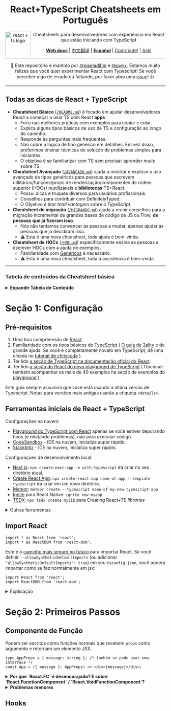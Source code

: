 <div align="center">
<h1>React+TypeScript Cheatsheets em Português</h1>

<a href="https://github.com/typescript-cheatsheets/react-typescript-cheatsheet/issues/81">
  <img
    height="80"
    width="80"
    alt="react + ts logo"
    src="https://user-images.githubusercontent.com/6764957/53868378-2b51fc80-3fb3-11e9-9cee-0277efe8a927.png"
    align="left"
  />
</a>

<p>Cheatsheets para desenvolvedores com experiência em React que estão iniciando com TypeScript</p>

[**Web docs**](https://react-typescript-cheatsheet.netlify.app/docs/basic/setup) |
[中文翻译](https://github.com/fi3ework/blog/tree/master/react-typescript-cheatsheet-cn) |
[**Español**](https://github.com/typescript-cheatsheets/react-typescript-cheatsheet-es) |
[Contribute!](https://github.com/typescript-cheatsheets/react-typescript-cheatsheet/blob/master/CONTRIBUTING.md) |
[Ask!](https://github.com/typescript-cheatsheets/react-typescript-cheatsheet/issues/new/choose)

</div>

---

<div align="center">

:wave: Este repositório é mantido por [@giseladifini](https://twitter.com/GiselaDifini) e [@swyx](https://twitter.com/swyx). Estamos muito felizes que você quer experimentar React com Typescript!
Se você perceber algo de errado ou faltando, por favor abra uma [issue](https://github.com/typescript-cheatsheets/react-pt/issues/new)! :+1:

</div>

---

## Todas as dicas de React + TypeScript

- **Cheatsheet Básico** ([`/README.md`](/README.md#basic-cheatsheet-table-of-contents)) é focado em ajudar desenvolvedores React a começar a usar TS com React **apps**
  - Foco nas melhores práticas com exemplos para copiar e colar.
  - Explica alguns tipos básicos de uso de TS e configuração ao longo do caminho.
  - Responde às perguntas mais frequentes.
  - Não cobre a lógica de tipo genérico em detalhes. Em vez disso, preferimos ensinar técnicas de solução de problemas simples para iniciantes.
  - O objetivo é se familiarizar com TS sem precisar aprender _muito_ sobre TS.
- **Cheatsheet Avançado** ([`/AVANÇADO.md`](https://react-typescript-cheatsheet.netlify.app/docs/advanced/intro)) ajuda a mostrar e explicar o uso avançado de tipos genéricos para pessoas que escrevem utilitários/funções/props de renderização/componentes de ordem superior (HOCs) reutilizáveis ​​e **bibliotecas** TS+React.
  - Possui dicas e truques diversos para usuários profissionais.
  - Conselhos para contribuir com DefinitelyTyped.
  - O Objetivo é tirar _total vantagem_ sobre o TypeScript.
- **Cheatsheet de migração** ([`/MIGRANDO.md`](https://react-typescript-cheatsheet.netlify.app/docs/migration/intro)) ajuda a reunir conselhos para a migração incremental de grandes bases de código de JS ou Flow, **de pessoas que já fizeram isso**.
  - Nós não tentamos convencer as pessoas a mudar, apenas ajudar as pessoas que já decidiram isso.
  - ⚠️ Esta é uma nova cheatsheet, toda ajuda é bem-vinda.
- **Cheatsheet de HOCs** ([`/HOC.md`](https://react-typescript-cheatsheet.netlify.app/docs/hoc/intro)) especificamente ensina as pessoas a escrever HOCs com a ajuda de exemplos.
  - Familiaridade com [Genéricos](https://www.typescriptlang.org/docs/handbook/generics.html) é necessário.
  - ⚠️ Esta é uma nova cheatsheet, toda a assistência é bem-vinda.

---

### Tabela de conteúdos da Cheatsheet básica

<details>

<summary><b>Expandir Tabela de Conteúdo</b></summary>

<!--START-SECTION:setup-toc-->

- [Seção 1: Configuração](#seção-1-configuração)
- [Pré-requisitos](#pré-requisitos)
- [Ferramentas iniciais de React + TypeScript](#ferramentas-iniciais-de-react--typeScript)
- [Importar React](#importar-react)
<!--END-SECTION:setup-toc-->
- [Seção 2: Primeiros Passos](#seção-2-primeiros-passos)
  - [Componente de Função](#componente-de-função)
  - [Hooks](#hooks)
  - [useState](#usestate)
  - [useReducer](#usereducer)
  - [useEffect](#useeffect)
  - [useRef](#useref)
  - [useImperativeHandle](#useimperativehandle)
  - [Hooks Customizados](#custom-hooks)
  - [Componentes de Classe](#class-components)
  - [Talvez você não precise do `defaultProps`](#you-may-not-need-defaultprops)
  - ["Tipando" `defaultProps`](#typing-defaultprops)
  - [Consumindo Props de um Componente com defaultProps](#consuming-props-of-a-component-with-defaultprops)
    - [Declaração do Problema](#problem-statement)
    - [Solução](#solution)
  - [Discussões e Conhecimentos Diversos](#misc-discussions-and-knowledge)
  - [Tipos ou Interfaces?](#types-or-interfaces)
  - [Exemplos básicos do tipo Prop](#basic-prop-types-examples)
  - [Exemplos úteis do tipo React Prop](#useful-react-prop-type-examples)
  - [getDerivedStateFromProps](#getDerivedStateFromProps)
  - [Formulários e Eventos](#forms-and-events)
  - [Context](#context)
  - [Exemplo Básico](#basic-example)
  - [Exemplo Extendido](#extended-example)
  - [forwardRef/createRef](#forwardrefcreateref)
  - [Portais](#portals)
  - [Limites de erros](#error-boundaries)
    - [Opção 1: Usando react-error-boundary](#option-1-using-react-error-boundary)
    - [Opção 2: Criando um componente "error boundary" personalizado](#options-2-writing-your-custom-error-boundary-component)
  - [Concurrent React/React Suspense](#concurrent-reactreact-suspense)
  <!--START-SECTION:types-toc-->
- [Manual de resolução de problemas: Tipos](#troubleshooting-handbook-types)
  - [Tipos de União e Tipos de Proteção](#union-types-and-type-guarding)
  - [Tipos Opcionais](#optional-types)
  - [Tipos de Enum](#enum-types)
  - [Tipos de Asserção](#type-assertion)
  - [Simulando Tipos Nominais](#simulating-nominal-types)
  - [Tipos de Interseção](#intersection-types)
  - [Tipos de União](#union-types)
  - [Sobrecarregando Tipos de Função](#overloading-function-types)
  - [Usando Tipos Inferidos](#using-inferred-types)
  - [Usando Tipos Parciais](#using-partial-types)
  - [Os Tipos de que preciso não foram exportados!](#the-types-i-need-werent-exported)
  - [Os Tipos de que preciso não existem!](#the-types-i-need-dont-exist)
    - [Exagerando com `any` em tudo](#slapping-any-on-everything)
    - [Autogerando tipos](#autogenerate-types)
    - [Tipando Hooks Exportados](#typing-exported-hooks)
    - [Tipando Componentes Exportados](#typing-exported-components)
    <!--END-SECTION:types-toc-->
- [Manual de resolução de problemas: Operadores](#troubleshooting-handbook-operators)
- [Manual de resolução de problemas: Utilitários](#troubleshooting-handbook-utilities)
- [Manual de resolução de problemas: tsconfig.json](#troubleshooting-handbook-tsconfigjson)
- [Manual de resolução de problemas: Erros en tipos oficiais](#troubleshooting-handbook-bugs-in-official-typings)
- [Bases de código de React + TypeScript recomendadas para aprender](#recommended-react--typescript-codebases-to-learn-from)
- [Ferramentas e integração em editores](#editor-tooling-and-integration)
- [Linting](#linting)
- [Outros recursos sobre React + TypeScript](#other-react--typescript-resources)
- [Discussões recomendadas sobre React + TypeScript](#recommended-react--typescript-talks)
- [Hora de realmente aprender TypeScript](#time-to-really-learn-typescript)
- [Aplicação de Exemplo](#example-app)
- [Minha pergunta não foi respondida aqui!](#my-question-isnt-answered-here)
  - [Contribuidores](#contributors)

</details>

<!--START-SECTION:setup-->

# Seção 1: Configuração

## Pré-requisitos

1. Uma boa compreensão de [React](https://reactjs.org).
2. Familiaridade com os tipos básicos de [TypeScript](https://www.typescriptlang.org/docs/handbook/basic-types.html) ( [O guia de 2ality](http://2ality.com/2018/04/type-notation-typescript.html) é de grande ajuda. Se você é completamente novato em TypeScript, dê uma olhada no [tutorial de chibicode](https://ts.chibicode.com/todo/) ).
3. Ter lido [a seção de TypeScript na documentação oficial do React](https://reactjs.org/docs/static-type-checking.html#typescript).
4. Ter lido [a seção do React do novo playground de TypeScript](http://www.typescriptlang.org/play/index.html?jsx=2&esModuleInterop=true&e=181#example/typescript-with-react) ( Opcional: também acompanhar os mais de 40 exemplos na seção de exemplos do [playground](http://www.typescriptlang.org/play/index.html) ).

Este guia sempre assumirá que você está usando a última versão de Typescript. Notas para versões mais antigas usarão a etiqueta `<details>`.

## Ferramentas iniciais de React + TypeScript

Configurações na nuvem:

- [Playground do TypeScript com React](https://www.typescriptlang.org/play?#code/JYWwDg9gTgLgBAKjgQwM5wEoFNkGN4BmUEIcA5FDvmQNwCwAUKJLHAN5wCuqWAyjMhhYANFx4BRAgSz44AXzhES5Snhi1GjLAA8W8XBAB2qeAGEInQ0KjjtycABsscALxwAFAEpXAPnaM4OANjeABtA0sYUR4Yc0iAXVcxPgEhdwAGT3oGAOTJaXx3L19-BkDAgBMIXE4QLCsAOhhgGCckgAMATQsgh2BcAGssCrgAEjYIqwVmutR27MC5LM0yuEoYTihDD1zAgB4K4AA3H13yvbAfbs5e-qGRiYspuBmsVD2Aekuz-YAjThgMCMcCMpj6gxcbGKLj8MTiVnck3gAGo4ABGTxyU6rcrlMF3OB1H5wT7-QFGbG4z6HE65ZYMOSMIA) apenas se você estiver depurando tipos (e relatando problemas), não para executar código.
- [CodeSandbox](http://ts.react.new) - IDE na nuvem, inicializa super rápido.
- [Stackblitz](https://stackblitz.com/edit/react-typescript-base) - IDE na nuvem, inicializa super rápido.

Configurações de desenvolvimento local:

- [Next.js](https://nextjs.org/docs/basic-features/typescript): `npx create-next-app -e with-typescript` irá criar no seu diretório atual.
- [Create React App](https://facebook.github.io/create-react-app/docs/adding-typescript): `npx create-react-app name-of-app --template typescript` irá criar em um novo diretório.
- [Meteor](https://guide.meteor.com/build-tool.html#typescript): `meteor create --typescript name-of-my-new-typescript-app`
- [Ignite](https://github.com/infinitered/ignite#use-ignite-andross-infinite-red-andross-boilerplate) para React Native: `ignite new myapp`
- [TSDX](https://tsdx.io/): `npx tsdx create mylib` para Creating React+TS _libraries_

<details>
<summary>
Outras ferramentas
</summary>

Ferramentas menos maduras mas que vale a pena conferir:

- [Vite](https://twitter.com/swyx/status/1282727239230996480?lang=en): `npm init vite-app my-react-project --template react-ts` (nota - ainda não está na versão v1.0, mas é muito rápida).
- [Snowpack](<https://www.snowpack.dev/#create-snowpack-app-(csa)>): `npx create-snowpack-app my-app --template app-template-react-typescript`
- [Docusaurus v2](https://v2.docusaurus.io/docs/installation) com [suporte a TypeScript](https://v2.docusaurus.io/docs/typescript-support)
- [Parcel](https://v2.parceljs.org/languages/typescript/)
- [JP Morgan's `modular`](https://github.com/jpmorganchase/modular): CRA + TS + Yarn Workspaces toolkit. `yarn create modular-react-app <project-name>`

Manual de configuração:

- [O guia de Basarat](https://github.com/basarat/typescript-react/tree/master/01%20bootstrap) para uma **configuração manual** de React + TypeScript + Webpack + Babel.
- Em particular, certifique-se de ter instalado `@types/react` e `@types/react-dom` .( [Leia mais sobre o projeto DefinitelyTyped caso você não esteja familiarizado](https://definitelytyped.org/) ).
- Existem também muitos _boilerplates_ de React + Typescript. Por favor consulte [nossa lista de outros recursos](https://react-typescript-cheatsheet.netlify.app/docs/basic/recommended/resources/).

</details>

## Import React

```tsx
import * as React from 'react';
import * as ReactDOM from 'react-dom';
```

Este é o [caminho mais seguro no futuro](https://www.reddit.com/r/reactjs/comments/iyehol/import_react_from_react_will_go_away_in_distant/) para importar React. Se você definir `--allowSyntheticDefaultImports` (ou adicionar` "allowSyntheticDefaultImports": true`) em seu `tsconfig.json`, você poderá importar como se faz normalmente em jsx:

```tsx
import React from 'react';
import ReactDOM from 'react-dom';
```

<details>

<summary>Explicação</summary>

Por que usar `allowSyntheticDefaultImports` ao invés de `esModuleInterop`? [Daniel Rosenwasser](https://twitter.com/drosenwasser/status/1003097042653073408) comentou que é melhor para webpack/parcel. Para consultar mais argumentos dessa discussão <https://github.com/wmonk/create-react-app-typescript/issues/214>

Você também deveria verificar [a nova documentação do TypeScript para descrições oficiais entre cada _flag_ do compilador](https://www.typescriptlang.org/tsconfig#allowSyntheticDefaultImports)!

</details>

<!--END-SECTION:setup-->

<!--START-SECTION:function-components-->

# Seção 2: Primeiros Passos

## Componente de Função

Podem ser escritos como funções normais que recebem `props` como argumento e retornam um elemento JSX.

```tsx
type AppProps = { message: string }; /* também se pode usar uma interface */
const App = ({ message }: AppProps) => <div>{message}</div>;
```

<details>

<summary><b>Por que `React.FC` é desencorajado? E sobre `React.FunctionComponent` / `React.VoidFunctionComponent`?</b></summary>

Você pode ver isso em muitas bases de código React + TypeScript:

```tsx
const App: React.FunctionComponent<{ message: string }> = ({ message }) => (
  <div>{message}</div>
);
```

No entanto, o consenso geral hoje é que o uso de `React.FunctionComponent` (ou a abreviação` React.FC`) é [desencorajado] (https://github.com/facebook/create-react-app/pull/8177). Isto é um ponto de vista, é claro, mas se você concorda e deseja remover `React.FC` da sua base de código, você pode usar [este jscodeshift codemod] (https://github.com/gndelia/codemod-replace-react- fc-typescript).

Algumas diferenças da versão de "função normal":

- `React.FunctionComponent` é explícito sobre o tipo de retorno, enquanto a versão normal da função é implícita (ou então precisa de anotações adicionais).

- Fornece verificação de tipos e preenchimento automático para propriedades estáticas como `displayName`,` propTypes` e `defaultProps`.

- Observe que existem alguns problemas conhecidos usando `defaultProps` com` React.FunctionComponent`. Consulte [este problema para obter detalhes] (https://github.com/typescript-cheatsheets/react-typescript-cheatsheet/issues/87). Nós mantemos uma seção `defaultProps` separada para que você também possa consultar.

```tsx
const Title: React.FunctionComponent<{ title: string }> = ({
  children,
  title,
}) => <div title={title}>{children}</div>;
```

<details>
<summary>
Usando `React.VoidFunctionComponent` ou` React.VFC` como alternativa
</summary>

A partir da versão [@types/react 16.9.48] (https://github.com/DefinitelyTyped/DefinitelyTyped/pull/46643), você também poderá usar o tipo `React.VoidFunctionComponent` ou `React.VFC` se quiser tipar `children` explicitamente. Esta é uma solução provisória até que `FunctionComponent` não aceite nenhum `children` por padrão (planejado para `@types/react@^18.0.0`).

```ts
type Props = { foo: string };

// OK agora mas futuramente causará erro
const FunctionComponent: React.FunctionComponent<Props> = ({
  foo,
  children,
}: Props) => {
  return (
    <div>
      {foo} {children}
    </div>
  ); // OK
};

// OK agora mas futuramente se tornará obsoleto
const VoidFunctionComponent: React.VoidFunctionComponent<Props> = ({
  foo,
  children,
}) => {
  return (
    <div>
      {foo}
      {children}
    </div>
  );
};
```

</details>
- _No futuro_, ele poderá marcar automaticamente os `props` como `readonly` (somente leitura), embora isso seja um ponto discutível se o objeto `props` for desestruturado na lista de parâmetros.

Na maioria dos casos, faz pouca diferença qual sintaxe é usada, mas você pode preferir a natureza mais explícita de `React.FunctionComponent`.

</details>

<details>
<summary><b>Problemas menores</b></summary>

Esses padrões não são suportados:

** Renderização condicional **

```tsx
const MyConditionalComponent = ({ shouldRender = false }) =>
  shouldRender ? <div /> : false; // tampouco faça isso em JS
const el = <MyConditionalComponent />; // gera um erro
```

Isso ocorre porque, devido às limitações do compilador, os componentes de função não podem retornar nada além de uma expressão JSX ou `null`, caso contrário, ele reclama com uma mensagem de erro enigmática dizendo que outro tipo não pode ser atribuído ao Elemento.

```tsx
const MyArrayComponent = () => Array(5).fill(<div />);
const el2 = <MyArrayComponent />; // gera um erro
```

**Array.fill**

Infelizmente, apenas anotar o tipo de função não vai ajudar, então se você realmente precisar retornar outros tipos exóticos que o React suporta, será necessário executar uma declaração de tipo:

```tsx
const MyArrayComponent = () => (Array(5).fill(<div />) as any) as JSX.Element;
```

[Veja o comentário de @ferdaber aqui] (https://github.com/typescript-cheatsheets/react-typescript-cheatsheet/issues/57).

</details>

<!--END-SECTION:function-components-->

<!--START-SECTION:hooks-->

## Hooks
